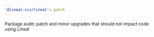 ```yaml
---
'@lineal-viz/lineal': patch
---
```


Package audit: patch and minor upgrades that should not impact code using Lineal

